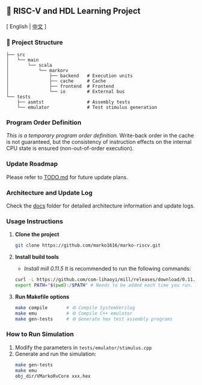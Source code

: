 ## 🚀 RISC-V and HDL Learning Project

\[ English | [中文](README_zh.md) \]

### 📂 Project Structure
```
├── src
│   └── main
│       └── scala
│           └── markorv
│               ├── backend   # Execution units
│               ├── cache     # Cache
│               ├── frontend  # Frontend
│               └── io        # External bus
└── tests
    ├── asmtst                # Assembly tests
    └── emulator              # Test stimulus generation
```

### Program Order Definition
*This is a temporary program order definition.* Write-back order in the cache is not guaranteed, but the consistency of instruction effects on the internal CPU state is ensured (non-out-of-order execution).

### Update Roadmap
Please refer to [TODO.md](./TODO.md) for future update plans.

### Architecture and Update Log
Check the [docs](./docs) folder for detailed architecture information and update logs.

### Usage Instructions
1. **Clone the project**
    ```bash
    git clone https://github.com/marko1616/marko-riscv.git
    ```

2. **Install build tools**
    - *Install mill 0.11.5*
    It is recommended to run the following commands:
    ```bash
    curl -L https://github.com/com-lihaoyi/mill/releases/download/0.11.5/0.11.5 > mill && chmod +x mill
    export PATH="$(pwd):/$PATH" # Needs to be added each time you run. Alternatively, modify your bashrc.
    ```

3. **Run Makefile options**
    ```bash
    make compile       # ⚙️ Compile SystemVerilog
    make emu           # ⚙️ Compile C++ emulator
    make gen-tests     # ⚙️ Generate hex test assembly programs
    ```

### How to Run Simulation
1. Modify the parameters in `tests/emulator/stimulus.cpp`
2. Generate and run the simulation:
    ```bash
    make gen-tests
    make emu
    obj_dir/VMarkoRvCore xxx.hex
    ```